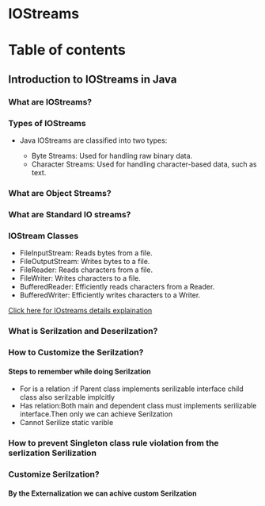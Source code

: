 # IOStreams

<h1>Table of contents</h1>
<h2>Introduction to IOStreams in Java</h2>
<h3>What are IOStreams?</h3>
<h3>Types of IOStreams</h3>
<ul>
  <li>Java IOStreams are classified into two types:</li>
  <ul>
    <li>Byte Streams: Used for handling raw binary data.</li>
    <li>Character Streams: Used for handling character-based data, such as text.</li>
  </ul>
  </ul>
  <h3>What are Object Streams?</h3>
   <h3>What are Standard IO streams?</h3>
  
 <h3>IOStream Classes</h3>
  <ul>
    <li>FileInputStream: Reads bytes from a file.</li>
    <li>FileOutputStream: Writes bytes to a file.</li>
    <li>FileReader: Reads characters from a file.</li>
    <li>FileWriter: Writes characters to a file.</li>
    <li>BufferedReader: Efficiently reads characters from a Reader.</li>
    <li>BufferedWriter: Efficiently writes characters to a Writer.</li>
     </ul>
     
  <a href="IOStreams.md">Click here for IOstreams details explaination</a>  </br>

  <h3>What is Serilzation and Deserilzation?</h3>
<h3>How to Customize the Serilzation?</h3>
  <h4>Steps to remember while doing Serilzation</h4>
 <ul>
  <li>For is a relation :if Parent class implements serilizable interface child class also serilzable implcitly</li>
  <li>Has relation:Both main and dependent class must implements serilizable interface.Then only we can achieve Serilzation</li>
  <li>Cannot Serilize static varible</li>
</ul>

<h3>How to prevent Singleton class rule violation from the serlization Serilization</h3>
<h3>Customize Serilzation?</h3>
 <h4>By the Externalization we can achive custom Serilzation</h4>


       
      
           
      
       
   
